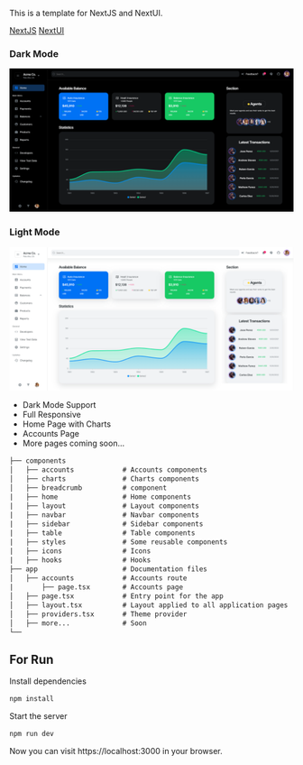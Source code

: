 This is a template for NextJS and NextUI.

[NextJS](https://nextjs.org/)
[NextUI](https://nextui.org/)


### Dark Mode
![Dashboard Dark Mode](./public/dark.png)

### Light Mode
![Dashboard Light Mode](./public/light.png)


- Dark Mode Support
- Full Responsive
- Home Page with Charts
- Accounts Page
- More pages coming soon...

```
├── components
│   ├── accounts            # Accounts components
│   ├── charts              # Charts components
│   ├── breadcrumb          # component
|   ├── home                # Home components
|   ├── layout              # Layout components
|   ├── navbar              # Navbar components
|   ├── sidebar             # Sidebar components
|   ├── table               # Table components
|   ├── styles              # Some reusable components
|   ├── icons               # Icons
|   ├── hooks               # Hooks
├── app                     # Documentation files
│   ├── accounts            # Accounts route
|       ├── page.tsx        # Accounts page
│   ├── page.tsx            # Entry point for the app
│   ├── layout.tsx          # Layout applied to all application pages
│   ├── providers.tsx       # Theme provider
│   ├── more...             # Soon
└──
```

## For Run

Install dependencies


```bash
npm install
```

Start the server



```bash
npm run dev
```

Now you can visit https://localhost:3000 in your browser.
